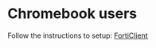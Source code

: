 # Chromebook users

Follow the instructions to setup: [FortiClient](https://github.com/divergence-wiki/corp/blob/main/chromebook/FortiClient-setup.md)
